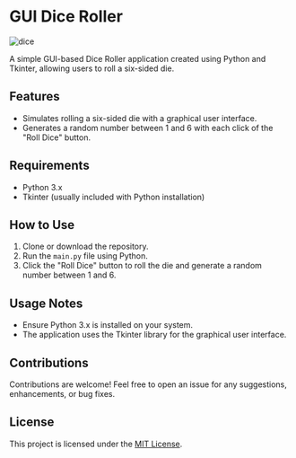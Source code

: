 # GUI Dice Roller
![dice](https://github.com/ashutosh786palhare/Python-Micro-Projects/assets/53346137/9cb96973-2e9a-44c8-8e72-7e25e961e0e7)

A simple GUI-based Dice Roller application created using Python and Tkinter, allowing users to roll a six-sided die.

## Features

- Simulates rolling a six-sided die with a graphical user interface.
- Generates a random number between 1 and 6 with each click of the "Roll Dice" button.

## Requirements

- Python 3.x
- Tkinter (usually included with Python installation)

## How to Use

1. Clone or download the repository.
2. Run the `main.py` file using Python.
3. Click the "Roll Dice" button to roll the die and generate a random number between 1 and 6.

## Usage Notes

- Ensure Python 3.x is installed on your system.
- The application uses the Tkinter library for the graphical user interface.

## Contributions

Contributions are welcome! Feel free to open an issue for any suggestions, enhancements, or bug fixes.

## License

This project is licensed under the [MIT License](LICENSE).
